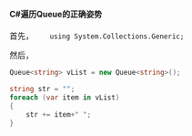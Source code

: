 #### C#遍历Queue的正确姿势

首先，`	using System.Collections.Generic;`

然后，

```csharp
Queue<string> vList = new Queue<string>();

string str = "";
foreach (var item in vList)
{
	str += item+" ";
}

```

